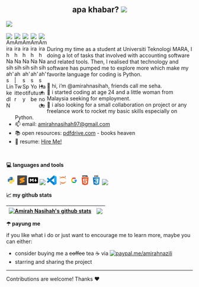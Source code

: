 <h2 align="center">
  apa khabar?
  <img src="https://media.giphy.com/media/hvRJCLFzcasrR4ia7z/giphy.gif" width="25px">
</h2>

<p align="left">
  <a href="https://git.io/typing-svg"><img src="https://readme-typing-svg.herokuapp.com?font=VT323&color=%23F7CE76&size=40&multiline=true&width=800&height=50&lines=hello+from+amirahnasihah's+github+%F0%9F%A7%95%F0%9F%8F%BB"></a>
</p>

<p>
<a href="https://www.linkedin.com/in/amirahnasihah/">
  <img align="left" alt="Amirah Nasihah's LinkedIN" width="22px" src="https://raw.githubusercontent.com/peterthehan/peterthehan/master/assets/linkedin.svg" />
</a>
<a href="https://twitter.com/amrhnshh">
  <img align="left" alt="Amirah Nasihah | Twitter" width="22px" src="https://raw.githubusercontent.com/peterthehan/peterthehan/master/assets/twitter.svg" />
</a>
<a href="https://open.spotify.com/user/ov2acbzxh1jl5wx6wwhgro6jn?si=WaLKpwvWTle0btle2qPb6g">
  <img align="left" alt="Amirah Nasihah's Spotify" width="22px" src="https://raw.githubusercontent.com/peterthehan/peterthehan/master/assets/spotify.svg" />
</a>
<a href="https://www.youtube.com/channel/UCcEK626P9dhuI1_9dYp063g">
  <img align="left" alt="Amirah Nasihah's Youtube" width="22px" src="https://raw.githubusercontent.com/peterthehan/peterthehan/master/assets/youtube.svg" />
</a>
<a href="https://amirahnasihah.hashnode.dev/">
  <img align="left" alt="Amirah Nasihah's Hashnode" width="22px" src="https://seeklogo.com/images/H/hashnode-logo-B114767E70-seeklogo.com.png" />
</a>
</p>  
  
<!-- ![follow](https://visitor-badge.glitch.me/badge?page_id=amirahnasihah.amirahnasihah&left_color=grey&right_color=yellow) -->


<br>
<br>
During my time as a student at Universiti Teknologi MARA, I doing a lot of tasks that involved with accounting software and related tools. Then, I realised that technology and software has pumped me to explore more which make my favorite language for coding is Python.

- 👋 hi, i’m @amirahnasihah, friends call me seha.
- 👀 i started coding at age 24 and a little woman from Malaysia seeking for employment.
- 💞️ i also looking for a small collaboration on project or any freelance work to rocket my basic skills especially on Python.
- 📫 email: amirahnasihah97@gmail.com 
- 📚 open resources: [pdfdrive.com](https://www.pdfdrive.com/) - books heaven
- 📜 resume: <a href="https://alabaster-ceiling-978.notion.site/Resume-f9a45beb799f452983fb678e50f4f24c">Hire Me!</a>


<br>

**💻 languages and tools**

<code><img height="26" src="https://raw.githubusercontent.com/github/explore/80688e429a7d4ef2fca1e82350fe8e3517d3494d/topics/python/python.png"></code>
<code><img height="26" src="https://raw.githubusercontent.com/github/explore/80688e429a7d4ef2fca1e82350fe8e3517d3494d/topics/sublime-text/sublime-text.png"></code>
<code><img height="26" src="https://raw.githubusercontent.com/github/explore/80688e429a7d4ef2fca1e82350fe8e3517d3494d/topics/markdown/markdown.png"></code>
<code><img height="26" src="https://www.clipartmax.com/png/small/234-2342873_anaconda-on-twitter-anaconda-python.png"></code>
<code><img height="26" src="https://raw.githubusercontent.com/github/explore/80688e429a7d4ef2fca1e82350fe8e3517d3494d/topics/visual-studio-code/visual-studio-code.png"></code> 
<code><img height="26" src="https://raw.githubusercontent.com/github/explore/80688e429a7d4ef2fca1e82350fe8e3517d3494d/topics/jupyter-notebook/jupyter-notebook.png"></code>
<code><img height="26" src="https://raw.githubusercontent.com/github/explore/80688e429a7d4ef2fca1e82350fe8e3517d3494d/topics/google/google.png"></code>
<code><img height="26" src="https://raw.githubusercontent.com/github/explore/80688e429a7d4ef2fca1e82350fe8e3517d3494d/topics/html/html.png"></code>
<code><img height="26" src="https://raw.githubusercontent.com/github/explore/80688e429a7d4ef2fca1e82350fe8e3517d3494d/topics/css/css.png"></code>
<code><img height="26" src="https://img.icons8.com/color/48/ffffff/notion--v1.png"></code>

**📈 my github stats**

| <a href="https://github.com/amirahnasihah/github-readme-stats"><img align="center" src="https://github-readme-stats.vercel.app/api?username=amirahnasihah&show_icons=true&include_all_commits=true&theme=highcontrast" alt="Amirah Nasihah's github stats" /></a> | <a href="https://github.com/amirahnasihah/github-readme-stats"><img align="center" src="https://github-readme-stats.vercel.app/api/top-langs/?username=amirahnasihah&layout=compact&theme=highcontrast" /></a> |
| ------------- | ------------- |

**☂ payung me**

if you like what i do or just want to encourage me to learn more, maybe you can either: 
- consider buying me a ~~coffee~~ tea ☕ via [![paypal.me/amirahnazili](https://ionicabizau.github.io/badges/paypal.svg)](https://www.paypal.me/amirahnazili)
- starring and sharing the project

<hr>  
Contributions are welcome! Thanks ❤

  
<!---
amirahnazili/amirahnazili is a ✨ special ✨ repository because its `README.md` (this file) appears on your GitHub profile.
You can click the Preview link to take a look at your changes.
--->
